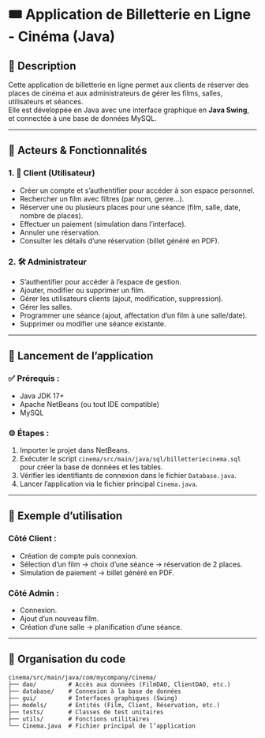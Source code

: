 # 🎟️ Application de Billetterie en Ligne - Cinéma (Java)

## 🧾 Description

Cette application de billetterie en ligne permet aux clients de réserver des places de cinéma et aux administrateurs de gérer les films, salles, utilisateurs et séances.  
Elle est développée en Java avec une interface graphique en **Java Swing**, et connectée à une base de données MySQL.

---

## 👥 Acteurs & Fonctionnalités

### 1. 👤 Client (Utilisateur)

- Créer un compte et s’authentifier pour accéder à son espace personnel.
- Rechercher un film avec filtres (par nom, genre...).
- Réserver une ou plusieurs places pour une séance (film, salle, date, nombre de places).
- Effectuer un paiement (simulation dans l’interface).
- Annuler une réservation.
- Consulter les détails d’une réservation (billet généré en PDF).

### 2. 🛠️ Administrateur

- S’authentifier pour accéder à l’espace de gestion.
- Ajouter, modifier ou supprimer un film.
- Gérer les utilisateurs clients (ajout, modification, suppression).
- Gérer les salles.
- Programmer une séance (ajout, affectation d’un film à une salle/date).
- Supprimer ou modifier une séance existante.

---

## 🚀 Lancement de l’application

### ✅ Prérequis :

- Java JDK 17+
- Apache NetBeans (ou tout IDE compatible)
- MySQL

### ⚙️ Étapes :

1. Importer le projet dans NetBeans.
2. Exécuter le script `cinema/src/main/java/sql/billetteriecinema.sql` pour créer la base de données et les tables.
3. Vérifier les identifiants de connexion dans le fichier `Database.java`.
4. Lancer l’application via le fichier principal `Cinema.java`.

---

## 🧪 Exemple d’utilisation

### Côté Client :
- Création de compte puis connexion.
- Sélection d’un film → choix d’une séance → réservation de 2 places.
- Simulation de paiement → billet généré en PDF.

### Côté Admin :
- Connexion.
- Ajout d’un nouveau film.
- Création d’une salle → planification d’une séance.

---

## 📁 Organisation du code

```plaintext
cinema/src/main/java/com/mycompany/cinema/
├── dao/         # Accès aux données (FilmDAO, ClientDAO, etc.)
├── database/    # Connexion à la base de données
├── gui/         # Interfaces graphiques (Swing)
├── models/      # Entités (Film, Client, Réservation, etc.)
├── tests/       # Classes de test unitaires
├── utils/       # Fonctions utilitaires
└── Cinema.java  # Fichier principal de l’application
